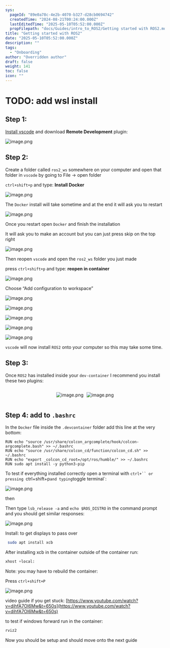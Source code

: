 ```yaml
---
sys:
  pageId: "89e0a78c-4e2b-4070-b327-d28cb0694742"
  createdTime: "2024-08-21T00:24:00.000Z"
  lastEditedTime: "2025-05-10T05:52:00.000Z"
  propFilepath: "docs/Guides/intro_to_ROS2/Getting started with ROS2.md"
title: "Getting started with ROS2"
date: "2025-05-10T05:52:00.000Z"
description: ""
tags:
  - "Onboarding"
author: "Overridden author"
draft: false
weight: 141
toc: false
icon: ""
---
```


# TODO: add wsl install

## Step 1:

[Install vscode](https://code.visualstudio.com/download) and download **Remote Development** plugin:

![image.png](https://prod-files-secure.s3.us-west-2.amazonaws.com/d518164a-d88e-44d1-a4ee-3adb3bd8bce0/efb52993-1881-4a40-b95e-6f020334f022/image.png?X-Amz-Algorithm=AWS4-HMAC-SHA256&X-Amz-Content-Sha256=UNSIGNED-PAYLOAD&X-Amz-Credential=ASIAZI2LB466TWZ463VO%2F20250719%2Fus-west-2%2Fs3%2Faws4_request&X-Amz-Date=20250719T170824Z&X-Amz-Expires=3600&X-Amz-Security-Token=IQoJb3JpZ2luX2VjEI7%2F%2F%2F%2F%2F%2F%2F%2F%2F%2FwEaCXVzLXdlc3QtMiJGMEQCIFeCN3IRZ9sh2l%2FcyW%2BhdrQ1KqRe1WoUJfTAbRvoxSJLAiBnc46IJ2CLE2O1%2Fbhi%2BrDJbXCcioFw%2BColw%2FruPSuuyCqIBAim%2F%2F%2F%2F%2F%2F%2F%2F%2F%2F8BEAAaDDYzNzQyMzE4MzgwNSIMWhAWs970LDQxYPc1KtwDl8P64%2F9wvsZV2z1If3woLfsTe4hYoxY%2FwHbfAUUtIGZcg5eQ3oloWLGxmIEnnjP3r2G%2BfKvZs97zjS4%2B%2FBZwk3ULLXeW90YwaQHLPaBjc47p5MakJgz9w3og%2Fmo02cAFTY3tnmbNQ60tTGktl%2BHoNMqNpsyPUE95ns2lydr3HQrdBZovGK8OO0CnqlYo56yVMvAHcOTCkD9VunNBk4Vw193DQxLmPA0pndJfegROGmb2PINK507rIKgzj5au7zlTcSiHOumMmhRnbws4J9ju0K6q6OzAaxpOhlKpbMvuzLjfo%2FCVmqYJeKTJMAs%2FrEx9hLLLItwkVuTC3MBsbjFMoWOYynPJExtLtMBSADdb1rRsNkGn1EgFYZqs6gaHeLUKbks8y9RSekPnLV2DfB6XKkrq%2BiUz8EjTa3ZrPyyrKFXF1zREH0lLdWT5jqsv4nXIGzKUqti3GolzA9by1PlLXgpd%2F31UoAS%2FdSCQWp7B%2FQx8cVlrgcotKG0OXchP3ShmDhkMX62Yyu8fGXCZPD2KxeoRg%2F%2F1%2BKyESm6qXTYRlRhaniq007ozoSXE62uqO0gbhmHZc5lU8vb9PpsOUCJf7qzZxjyEsRJyOouOxCF0YTj0i9GxH%2FVFEoaeuiow97fuwwY6pgEk1tqlLYb8RZ6sFCiwWwsStODDfWWb854ttifOWv%2FyJNkpTGpbgK%2Bo5DAh9jqWdsSYWuSJ4Et%2F%2BsZ5%2BX7o7s9LdiK121Sbt0G2Apvr85OB7qAu%2Fk0P%2Bg8bI0cYGRoMUjOIxFcaCX7gWcKyOBy%2B1j9UrF1sQOBN3w%2F%2BYixThknDpEaMV3SdW7HS2K907NqOW1%2F5gCmoi5U4YhIfi3mJ29TnnSc5mJ9c&X-Amz-Signature=cd621ec547078c9a8f5d0c77fc834a20e0826fdf16c5a2d07291ac701829a97f&X-Amz-SignedHeaders=host&x-amz-checksum-mode=ENABLED&x-id=GetObject)

## Step 2:

Create a folder called `ros2_ws` somewhere on your computer and open that folder in `vscode` by going to File → open folder 

`ctrl+shift+p` and type: **Install Docker**

![image.png](https://prod-files-secure.s3.us-west-2.amazonaws.com/d518164a-d88e-44d1-a4ee-3adb3bd8bce0/2269dc0e-1cd5-47ff-bceb-c04ad9b2eab0/image.png?X-Amz-Algorithm=AWS4-HMAC-SHA256&X-Amz-Content-Sha256=UNSIGNED-PAYLOAD&X-Amz-Credential=ASIAZI2LB466TWZ463VO%2F20250719%2Fus-west-2%2Fs3%2Faws4_request&X-Amz-Date=20250719T170824Z&X-Amz-Expires=3600&X-Amz-Security-Token=IQoJb3JpZ2luX2VjEI7%2F%2F%2F%2F%2F%2F%2F%2F%2F%2FwEaCXVzLXdlc3QtMiJGMEQCIFeCN3IRZ9sh2l%2FcyW%2BhdrQ1KqRe1WoUJfTAbRvoxSJLAiBnc46IJ2CLE2O1%2Fbhi%2BrDJbXCcioFw%2BColw%2FruPSuuyCqIBAim%2F%2F%2F%2F%2F%2F%2F%2F%2F%2F8BEAAaDDYzNzQyMzE4MzgwNSIMWhAWs970LDQxYPc1KtwDl8P64%2F9wvsZV2z1If3woLfsTe4hYoxY%2FwHbfAUUtIGZcg5eQ3oloWLGxmIEnnjP3r2G%2BfKvZs97zjS4%2B%2FBZwk3ULLXeW90YwaQHLPaBjc47p5MakJgz9w3og%2Fmo02cAFTY3tnmbNQ60tTGktl%2BHoNMqNpsyPUE95ns2lydr3HQrdBZovGK8OO0CnqlYo56yVMvAHcOTCkD9VunNBk4Vw193DQxLmPA0pndJfegROGmb2PINK507rIKgzj5au7zlTcSiHOumMmhRnbws4J9ju0K6q6OzAaxpOhlKpbMvuzLjfo%2FCVmqYJeKTJMAs%2FrEx9hLLLItwkVuTC3MBsbjFMoWOYynPJExtLtMBSADdb1rRsNkGn1EgFYZqs6gaHeLUKbks8y9RSekPnLV2DfB6XKkrq%2BiUz8EjTa3ZrPyyrKFXF1zREH0lLdWT5jqsv4nXIGzKUqti3GolzA9by1PlLXgpd%2F31UoAS%2FdSCQWp7B%2FQx8cVlrgcotKG0OXchP3ShmDhkMX62Yyu8fGXCZPD2KxeoRg%2F%2F1%2BKyESm6qXTYRlRhaniq007ozoSXE62uqO0gbhmHZc5lU8vb9PpsOUCJf7qzZxjyEsRJyOouOxCF0YTj0i9GxH%2FVFEoaeuiow97fuwwY6pgEk1tqlLYb8RZ6sFCiwWwsStODDfWWb854ttifOWv%2FyJNkpTGpbgK%2Bo5DAh9jqWdsSYWuSJ4Et%2F%2BsZ5%2BX7o7s9LdiK121Sbt0G2Apvr85OB7qAu%2Fk0P%2Bg8bI0cYGRoMUjOIxFcaCX7gWcKyOBy%2B1j9UrF1sQOBN3w%2F%2BYixThknDpEaMV3SdW7HS2K907NqOW1%2F5gCmoi5U4YhIfi3mJ29TnnSc5mJ9c&X-Amz-Signature=d6b963d9c6a866a20340b67485fed6d2fb1f98ee1a981d278ca220aa29bf29e4&X-Amz-SignedHeaders=host&x-amz-checksum-mode=ENABLED&x-id=GetObject)

The `Docker` install will take sometime and at the end it will ask you to restart

![image.png](https://prod-files-secure.s3.us-west-2.amazonaws.com/d518164a-d88e-44d1-a4ee-3adb3bd8bce0/ed233f78-be33-4b1f-b89c-9c346c0e961e/image.png?X-Amz-Algorithm=AWS4-HMAC-SHA256&X-Amz-Content-Sha256=UNSIGNED-PAYLOAD&X-Amz-Credential=ASIAZI2LB466TWZ463VO%2F20250719%2Fus-west-2%2Fs3%2Faws4_request&X-Amz-Date=20250719T170824Z&X-Amz-Expires=3600&X-Amz-Security-Token=IQoJb3JpZ2luX2VjEI7%2F%2F%2F%2F%2F%2F%2F%2F%2F%2FwEaCXVzLXdlc3QtMiJGMEQCIFeCN3IRZ9sh2l%2FcyW%2BhdrQ1KqRe1WoUJfTAbRvoxSJLAiBnc46IJ2CLE2O1%2Fbhi%2BrDJbXCcioFw%2BColw%2FruPSuuyCqIBAim%2F%2F%2F%2F%2F%2F%2F%2F%2F%2F8BEAAaDDYzNzQyMzE4MzgwNSIMWhAWs970LDQxYPc1KtwDl8P64%2F9wvsZV2z1If3woLfsTe4hYoxY%2FwHbfAUUtIGZcg5eQ3oloWLGxmIEnnjP3r2G%2BfKvZs97zjS4%2B%2FBZwk3ULLXeW90YwaQHLPaBjc47p5MakJgz9w3og%2Fmo02cAFTY3tnmbNQ60tTGktl%2BHoNMqNpsyPUE95ns2lydr3HQrdBZovGK8OO0CnqlYo56yVMvAHcOTCkD9VunNBk4Vw193DQxLmPA0pndJfegROGmb2PINK507rIKgzj5au7zlTcSiHOumMmhRnbws4J9ju0K6q6OzAaxpOhlKpbMvuzLjfo%2FCVmqYJeKTJMAs%2FrEx9hLLLItwkVuTC3MBsbjFMoWOYynPJExtLtMBSADdb1rRsNkGn1EgFYZqs6gaHeLUKbks8y9RSekPnLV2DfB6XKkrq%2BiUz8EjTa3ZrPyyrKFXF1zREH0lLdWT5jqsv4nXIGzKUqti3GolzA9by1PlLXgpd%2F31UoAS%2FdSCQWp7B%2FQx8cVlrgcotKG0OXchP3ShmDhkMX62Yyu8fGXCZPD2KxeoRg%2F%2F1%2BKyESm6qXTYRlRhaniq007ozoSXE62uqO0gbhmHZc5lU8vb9PpsOUCJf7qzZxjyEsRJyOouOxCF0YTj0i9GxH%2FVFEoaeuiow97fuwwY6pgEk1tqlLYb8RZ6sFCiwWwsStODDfWWb854ttifOWv%2FyJNkpTGpbgK%2Bo5DAh9jqWdsSYWuSJ4Et%2F%2BsZ5%2BX7o7s9LdiK121Sbt0G2Apvr85OB7qAu%2Fk0P%2Bg8bI0cYGRoMUjOIxFcaCX7gWcKyOBy%2B1j9UrF1sQOBN3w%2F%2BYixThknDpEaMV3SdW7HS2K907NqOW1%2F5gCmoi5U4YhIfi3mJ29TnnSc5mJ9c&X-Amz-Signature=a2a87769f77ab48fd81554d4e98977a7fb9d5c5406d7ba7f14e994148c805498&X-Amz-SignedHeaders=host&x-amz-checksum-mode=ENABLED&x-id=GetObject)

Once you restart open `Docker` and finish the installation

It will ask you to make an account but you can just press skip on the top right

![image.png](https://prod-files-secure.s3.us-west-2.amazonaws.com/d518164a-d88e-44d1-a4ee-3adb3bd8bce0/21010ad9-1659-4fd9-9f59-9932a09b2a3d/image.png?X-Amz-Algorithm=AWS4-HMAC-SHA256&X-Amz-Content-Sha256=UNSIGNED-PAYLOAD&X-Amz-Credential=ASIAZI2LB466TWZ463VO%2F20250719%2Fus-west-2%2Fs3%2Faws4_request&X-Amz-Date=20250719T170824Z&X-Amz-Expires=3600&X-Amz-Security-Token=IQoJb3JpZ2luX2VjEI7%2F%2F%2F%2F%2F%2F%2F%2F%2F%2FwEaCXVzLXdlc3QtMiJGMEQCIFeCN3IRZ9sh2l%2FcyW%2BhdrQ1KqRe1WoUJfTAbRvoxSJLAiBnc46IJ2CLE2O1%2Fbhi%2BrDJbXCcioFw%2BColw%2FruPSuuyCqIBAim%2F%2F%2F%2F%2F%2F%2F%2F%2F%2F8BEAAaDDYzNzQyMzE4MzgwNSIMWhAWs970LDQxYPc1KtwDl8P64%2F9wvsZV2z1If3woLfsTe4hYoxY%2FwHbfAUUtIGZcg5eQ3oloWLGxmIEnnjP3r2G%2BfKvZs97zjS4%2B%2FBZwk3ULLXeW90YwaQHLPaBjc47p5MakJgz9w3og%2Fmo02cAFTY3tnmbNQ60tTGktl%2BHoNMqNpsyPUE95ns2lydr3HQrdBZovGK8OO0CnqlYo56yVMvAHcOTCkD9VunNBk4Vw193DQxLmPA0pndJfegROGmb2PINK507rIKgzj5au7zlTcSiHOumMmhRnbws4J9ju0K6q6OzAaxpOhlKpbMvuzLjfo%2FCVmqYJeKTJMAs%2FrEx9hLLLItwkVuTC3MBsbjFMoWOYynPJExtLtMBSADdb1rRsNkGn1EgFYZqs6gaHeLUKbks8y9RSekPnLV2DfB6XKkrq%2BiUz8EjTa3ZrPyyrKFXF1zREH0lLdWT5jqsv4nXIGzKUqti3GolzA9by1PlLXgpd%2F31UoAS%2FdSCQWp7B%2FQx8cVlrgcotKG0OXchP3ShmDhkMX62Yyu8fGXCZPD2KxeoRg%2F%2F1%2BKyESm6qXTYRlRhaniq007ozoSXE62uqO0gbhmHZc5lU8vb9PpsOUCJf7qzZxjyEsRJyOouOxCF0YTj0i9GxH%2FVFEoaeuiow97fuwwY6pgEk1tqlLYb8RZ6sFCiwWwsStODDfWWb854ttifOWv%2FyJNkpTGpbgK%2Bo5DAh9jqWdsSYWuSJ4Et%2F%2BsZ5%2BX7o7s9LdiK121Sbt0G2Apvr85OB7qAu%2Fk0P%2Bg8bI0cYGRoMUjOIxFcaCX7gWcKyOBy%2B1j9UrF1sQOBN3w%2F%2BYixThknDpEaMV3SdW7HS2K907NqOW1%2F5gCmoi5U4YhIfi3mJ29TnnSc5mJ9c&X-Amz-Signature=e7296f997dc360c3e21e1bf0723091cef94c5f1851c0a6d274784788f71932e2&X-Amz-SignedHeaders=host&x-amz-checksum-mode=ENABLED&x-id=GetObject)

Then reopen `vscode` and open the `ros2_ws` folder you just made

press `ctrl+shift+p` and type: **reopen in container**

![image.png](https://prod-files-secure.s3.us-west-2.amazonaws.com/d518164a-d88e-44d1-a4ee-3adb3bd8bce0/4e93b8c2-41ad-488c-8095-c74205196118/image.png?X-Amz-Algorithm=AWS4-HMAC-SHA256&X-Amz-Content-Sha256=UNSIGNED-PAYLOAD&X-Amz-Credential=ASIAZI2LB466TWZ463VO%2F20250719%2Fus-west-2%2Fs3%2Faws4_request&X-Amz-Date=20250719T170824Z&X-Amz-Expires=3600&X-Amz-Security-Token=IQoJb3JpZ2luX2VjEI7%2F%2F%2F%2F%2F%2F%2F%2F%2F%2FwEaCXVzLXdlc3QtMiJGMEQCIFeCN3IRZ9sh2l%2FcyW%2BhdrQ1KqRe1WoUJfTAbRvoxSJLAiBnc46IJ2CLE2O1%2Fbhi%2BrDJbXCcioFw%2BColw%2FruPSuuyCqIBAim%2F%2F%2F%2F%2F%2F%2F%2F%2F%2F8BEAAaDDYzNzQyMzE4MzgwNSIMWhAWs970LDQxYPc1KtwDl8P64%2F9wvsZV2z1If3woLfsTe4hYoxY%2FwHbfAUUtIGZcg5eQ3oloWLGxmIEnnjP3r2G%2BfKvZs97zjS4%2B%2FBZwk3ULLXeW90YwaQHLPaBjc47p5MakJgz9w3og%2Fmo02cAFTY3tnmbNQ60tTGktl%2BHoNMqNpsyPUE95ns2lydr3HQrdBZovGK8OO0CnqlYo56yVMvAHcOTCkD9VunNBk4Vw193DQxLmPA0pndJfegROGmb2PINK507rIKgzj5au7zlTcSiHOumMmhRnbws4J9ju0K6q6OzAaxpOhlKpbMvuzLjfo%2FCVmqYJeKTJMAs%2FrEx9hLLLItwkVuTC3MBsbjFMoWOYynPJExtLtMBSADdb1rRsNkGn1EgFYZqs6gaHeLUKbks8y9RSekPnLV2DfB6XKkrq%2BiUz8EjTa3ZrPyyrKFXF1zREH0lLdWT5jqsv4nXIGzKUqti3GolzA9by1PlLXgpd%2F31UoAS%2FdSCQWp7B%2FQx8cVlrgcotKG0OXchP3ShmDhkMX62Yyu8fGXCZPD2KxeoRg%2F%2F1%2BKyESm6qXTYRlRhaniq007ozoSXE62uqO0gbhmHZc5lU8vb9PpsOUCJf7qzZxjyEsRJyOouOxCF0YTj0i9GxH%2FVFEoaeuiow97fuwwY6pgEk1tqlLYb8RZ6sFCiwWwsStODDfWWb854ttifOWv%2FyJNkpTGpbgK%2Bo5DAh9jqWdsSYWuSJ4Et%2F%2BsZ5%2BX7o7s9LdiK121Sbt0G2Apvr85OB7qAu%2Fk0P%2Bg8bI0cYGRoMUjOIxFcaCX7gWcKyOBy%2B1j9UrF1sQOBN3w%2F%2BYixThknDpEaMV3SdW7HS2K907NqOW1%2F5gCmoi5U4YhIfi3mJ29TnnSc5mJ9c&X-Amz-Signature=2b62c71f3c76a517b8191f4b3a02af73003c93adf98c2ac0a70c813f815fbe54&X-Amz-SignedHeaders=host&x-amz-checksum-mode=ENABLED&x-id=GetObject)

Choose “Add configuration to workspace”

![image.png](https://prod-files-secure.s3.us-west-2.amazonaws.com/d518164a-d88e-44d1-a4ee-3adb3bd8bce0/9560b282-5060-4989-ba37-97e7b2c22476/image.png?X-Amz-Algorithm=AWS4-HMAC-SHA256&X-Amz-Content-Sha256=UNSIGNED-PAYLOAD&X-Amz-Credential=ASIAZI2LB466TWZ463VO%2F20250719%2Fus-west-2%2Fs3%2Faws4_request&X-Amz-Date=20250719T170824Z&X-Amz-Expires=3600&X-Amz-Security-Token=IQoJb3JpZ2luX2VjEI7%2F%2F%2F%2F%2F%2F%2F%2F%2F%2FwEaCXVzLXdlc3QtMiJGMEQCIFeCN3IRZ9sh2l%2FcyW%2BhdrQ1KqRe1WoUJfTAbRvoxSJLAiBnc46IJ2CLE2O1%2Fbhi%2BrDJbXCcioFw%2BColw%2FruPSuuyCqIBAim%2F%2F%2F%2F%2F%2F%2F%2F%2F%2F8BEAAaDDYzNzQyMzE4MzgwNSIMWhAWs970LDQxYPc1KtwDl8P64%2F9wvsZV2z1If3woLfsTe4hYoxY%2FwHbfAUUtIGZcg5eQ3oloWLGxmIEnnjP3r2G%2BfKvZs97zjS4%2B%2FBZwk3ULLXeW90YwaQHLPaBjc47p5MakJgz9w3og%2Fmo02cAFTY3tnmbNQ60tTGktl%2BHoNMqNpsyPUE95ns2lydr3HQrdBZovGK8OO0CnqlYo56yVMvAHcOTCkD9VunNBk4Vw193DQxLmPA0pndJfegROGmb2PINK507rIKgzj5au7zlTcSiHOumMmhRnbws4J9ju0K6q6OzAaxpOhlKpbMvuzLjfo%2FCVmqYJeKTJMAs%2FrEx9hLLLItwkVuTC3MBsbjFMoWOYynPJExtLtMBSADdb1rRsNkGn1EgFYZqs6gaHeLUKbks8y9RSekPnLV2DfB6XKkrq%2BiUz8EjTa3ZrPyyrKFXF1zREH0lLdWT5jqsv4nXIGzKUqti3GolzA9by1PlLXgpd%2F31UoAS%2FdSCQWp7B%2FQx8cVlrgcotKG0OXchP3ShmDhkMX62Yyu8fGXCZPD2KxeoRg%2F%2F1%2BKyESm6qXTYRlRhaniq007ozoSXE62uqO0gbhmHZc5lU8vb9PpsOUCJf7qzZxjyEsRJyOouOxCF0YTj0i9GxH%2FVFEoaeuiow97fuwwY6pgEk1tqlLYb8RZ6sFCiwWwsStODDfWWb854ttifOWv%2FyJNkpTGpbgK%2Bo5DAh9jqWdsSYWuSJ4Et%2F%2BsZ5%2BX7o7s9LdiK121Sbt0G2Apvr85OB7qAu%2Fk0P%2Bg8bI0cYGRoMUjOIxFcaCX7gWcKyOBy%2B1j9UrF1sQOBN3w%2F%2BYixThknDpEaMV3SdW7HS2K907NqOW1%2F5gCmoi5U4YhIfi3mJ29TnnSc5mJ9c&X-Amz-Signature=6aa674e94d2dd39c51ee759ae48dfe27a69a48433448c5aa8dffd0cd18134a04&X-Amz-SignedHeaders=host&x-amz-checksum-mode=ENABLED&x-id=GetObject)

![image.png](https://prod-files-secure.s3.us-west-2.amazonaws.com/d518164a-d88e-44d1-a4ee-3adb3bd8bce0/2ee63f81-886b-48e8-a553-dc6e5eac99e4/image.png?X-Amz-Algorithm=AWS4-HMAC-SHA256&X-Amz-Content-Sha256=UNSIGNED-PAYLOAD&X-Amz-Credential=ASIAZI2LB466TWZ463VO%2F20250719%2Fus-west-2%2Fs3%2Faws4_request&X-Amz-Date=20250719T170824Z&X-Amz-Expires=3600&X-Amz-Security-Token=IQoJb3JpZ2luX2VjEI7%2F%2F%2F%2F%2F%2F%2F%2F%2F%2FwEaCXVzLXdlc3QtMiJGMEQCIFeCN3IRZ9sh2l%2FcyW%2BhdrQ1KqRe1WoUJfTAbRvoxSJLAiBnc46IJ2CLE2O1%2Fbhi%2BrDJbXCcioFw%2BColw%2FruPSuuyCqIBAim%2F%2F%2F%2F%2F%2F%2F%2F%2F%2F8BEAAaDDYzNzQyMzE4MzgwNSIMWhAWs970LDQxYPc1KtwDl8P64%2F9wvsZV2z1If3woLfsTe4hYoxY%2FwHbfAUUtIGZcg5eQ3oloWLGxmIEnnjP3r2G%2BfKvZs97zjS4%2B%2FBZwk3ULLXeW90YwaQHLPaBjc47p5MakJgz9w3og%2Fmo02cAFTY3tnmbNQ60tTGktl%2BHoNMqNpsyPUE95ns2lydr3HQrdBZovGK8OO0CnqlYo56yVMvAHcOTCkD9VunNBk4Vw193DQxLmPA0pndJfegROGmb2PINK507rIKgzj5au7zlTcSiHOumMmhRnbws4J9ju0K6q6OzAaxpOhlKpbMvuzLjfo%2FCVmqYJeKTJMAs%2FrEx9hLLLItwkVuTC3MBsbjFMoWOYynPJExtLtMBSADdb1rRsNkGn1EgFYZqs6gaHeLUKbks8y9RSekPnLV2DfB6XKkrq%2BiUz8EjTa3ZrPyyrKFXF1zREH0lLdWT5jqsv4nXIGzKUqti3GolzA9by1PlLXgpd%2F31UoAS%2FdSCQWp7B%2FQx8cVlrgcotKG0OXchP3ShmDhkMX62Yyu8fGXCZPD2KxeoRg%2F%2F1%2BKyESm6qXTYRlRhaniq007ozoSXE62uqO0gbhmHZc5lU8vb9PpsOUCJf7qzZxjyEsRJyOouOxCF0YTj0i9GxH%2FVFEoaeuiow97fuwwY6pgEk1tqlLYb8RZ6sFCiwWwsStODDfWWb854ttifOWv%2FyJNkpTGpbgK%2Bo5DAh9jqWdsSYWuSJ4Et%2F%2BsZ5%2BX7o7s9LdiK121Sbt0G2Apvr85OB7qAu%2Fk0P%2Bg8bI0cYGRoMUjOIxFcaCX7gWcKyOBy%2B1j9UrF1sQOBN3w%2F%2BYixThknDpEaMV3SdW7HS2K907NqOW1%2F5gCmoi5U4YhIfi3mJ29TnnSc5mJ9c&X-Amz-Signature=f72715adffb6dbfc09d8d5ce5cc33959ed4d7e2f9e56253811615b52efa8bbe2&X-Amz-SignedHeaders=host&x-amz-checksum-mode=ENABLED&x-id=GetObject)

![image.png](https://prod-files-secure.s3.us-west-2.amazonaws.com/d518164a-d88e-44d1-a4ee-3adb3bd8bce0/ae1580b2-b048-407e-aed9-b584224a7a04/image.png?X-Amz-Algorithm=AWS4-HMAC-SHA256&X-Amz-Content-Sha256=UNSIGNED-PAYLOAD&X-Amz-Credential=ASIAZI2LB466TWZ463VO%2F20250719%2Fus-west-2%2Fs3%2Faws4_request&X-Amz-Date=20250719T170824Z&X-Amz-Expires=3600&X-Amz-Security-Token=IQoJb3JpZ2luX2VjEI7%2F%2F%2F%2F%2F%2F%2F%2F%2F%2FwEaCXVzLXdlc3QtMiJGMEQCIFeCN3IRZ9sh2l%2FcyW%2BhdrQ1KqRe1WoUJfTAbRvoxSJLAiBnc46IJ2CLE2O1%2Fbhi%2BrDJbXCcioFw%2BColw%2FruPSuuyCqIBAim%2F%2F%2F%2F%2F%2F%2F%2F%2F%2F8BEAAaDDYzNzQyMzE4MzgwNSIMWhAWs970LDQxYPc1KtwDl8P64%2F9wvsZV2z1If3woLfsTe4hYoxY%2FwHbfAUUtIGZcg5eQ3oloWLGxmIEnnjP3r2G%2BfKvZs97zjS4%2B%2FBZwk3ULLXeW90YwaQHLPaBjc47p5MakJgz9w3og%2Fmo02cAFTY3tnmbNQ60tTGktl%2BHoNMqNpsyPUE95ns2lydr3HQrdBZovGK8OO0CnqlYo56yVMvAHcOTCkD9VunNBk4Vw193DQxLmPA0pndJfegROGmb2PINK507rIKgzj5au7zlTcSiHOumMmhRnbws4J9ju0K6q6OzAaxpOhlKpbMvuzLjfo%2FCVmqYJeKTJMAs%2FrEx9hLLLItwkVuTC3MBsbjFMoWOYynPJExtLtMBSADdb1rRsNkGn1EgFYZqs6gaHeLUKbks8y9RSekPnLV2DfB6XKkrq%2BiUz8EjTa3ZrPyyrKFXF1zREH0lLdWT5jqsv4nXIGzKUqti3GolzA9by1PlLXgpd%2F31UoAS%2FdSCQWp7B%2FQx8cVlrgcotKG0OXchP3ShmDhkMX62Yyu8fGXCZPD2KxeoRg%2F%2F1%2BKyESm6qXTYRlRhaniq007ozoSXE62uqO0gbhmHZc5lU8vb9PpsOUCJf7qzZxjyEsRJyOouOxCF0YTj0i9GxH%2FVFEoaeuiow97fuwwY6pgEk1tqlLYb8RZ6sFCiwWwsStODDfWWb854ttifOWv%2FyJNkpTGpbgK%2Bo5DAh9jqWdsSYWuSJ4Et%2F%2BsZ5%2BX7o7s9LdiK121Sbt0G2Apvr85OB7qAu%2Fk0P%2Bg8bI0cYGRoMUjOIxFcaCX7gWcKyOBy%2B1j9UrF1sQOBN3w%2F%2BYixThknDpEaMV3SdW7HS2K907NqOW1%2F5gCmoi5U4YhIfi3mJ29TnnSc5mJ9c&X-Amz-Signature=9a9567ba8da93cc9e8261dba356f3a90c4f94c752b049faa4eab867234d39da5&X-Amz-SignedHeaders=host&x-amz-checksum-mode=ENABLED&x-id=GetObject)

![image.png](https://prod-files-secure.s3.us-west-2.amazonaws.com/d518164a-d88e-44d1-a4ee-3adb3bd8bce0/53255b28-f75e-430f-b9e3-c0ac8577e42b/image.png?X-Amz-Algorithm=AWS4-HMAC-SHA256&X-Amz-Content-Sha256=UNSIGNED-PAYLOAD&X-Amz-Credential=ASIAZI2LB466TWZ463VO%2F20250719%2Fus-west-2%2Fs3%2Faws4_request&X-Amz-Date=20250719T170823Z&X-Amz-Expires=3600&X-Amz-Security-Token=IQoJb3JpZ2luX2VjEI7%2F%2F%2F%2F%2F%2F%2F%2F%2F%2FwEaCXVzLXdlc3QtMiJGMEQCIFeCN3IRZ9sh2l%2FcyW%2BhdrQ1KqRe1WoUJfTAbRvoxSJLAiBnc46IJ2CLE2O1%2Fbhi%2BrDJbXCcioFw%2BColw%2FruPSuuyCqIBAim%2F%2F%2F%2F%2F%2F%2F%2F%2F%2F8BEAAaDDYzNzQyMzE4MzgwNSIMWhAWs970LDQxYPc1KtwDl8P64%2F9wvsZV2z1If3woLfsTe4hYoxY%2FwHbfAUUtIGZcg5eQ3oloWLGxmIEnnjP3r2G%2BfKvZs97zjS4%2B%2FBZwk3ULLXeW90YwaQHLPaBjc47p5MakJgz9w3og%2Fmo02cAFTY3tnmbNQ60tTGktl%2BHoNMqNpsyPUE95ns2lydr3HQrdBZovGK8OO0CnqlYo56yVMvAHcOTCkD9VunNBk4Vw193DQxLmPA0pndJfegROGmb2PINK507rIKgzj5au7zlTcSiHOumMmhRnbws4J9ju0K6q6OzAaxpOhlKpbMvuzLjfo%2FCVmqYJeKTJMAs%2FrEx9hLLLItwkVuTC3MBsbjFMoWOYynPJExtLtMBSADdb1rRsNkGn1EgFYZqs6gaHeLUKbks8y9RSekPnLV2DfB6XKkrq%2BiUz8EjTa3ZrPyyrKFXF1zREH0lLdWT5jqsv4nXIGzKUqti3GolzA9by1PlLXgpd%2F31UoAS%2FdSCQWp7B%2FQx8cVlrgcotKG0OXchP3ShmDhkMX62Yyu8fGXCZPD2KxeoRg%2F%2F1%2BKyESm6qXTYRlRhaniq007ozoSXE62uqO0gbhmHZc5lU8vb9PpsOUCJf7qzZxjyEsRJyOouOxCF0YTj0i9GxH%2FVFEoaeuiow97fuwwY6pgEk1tqlLYb8RZ6sFCiwWwsStODDfWWb854ttifOWv%2FyJNkpTGpbgK%2Bo5DAh9jqWdsSYWuSJ4Et%2F%2BsZ5%2BX7o7s9LdiK121Sbt0G2Apvr85OB7qAu%2Fk0P%2Bg8bI0cYGRoMUjOIxFcaCX7gWcKyOBy%2B1j9UrF1sQOBN3w%2F%2BYixThknDpEaMV3SdW7HS2K907NqOW1%2F5gCmoi5U4YhIfi3mJ29TnnSc5mJ9c&X-Amz-Signature=06d8924d7d334599305db66dfd2bed5eb1be1cb7db9cde7ed6657bf594bff9ba&X-Amz-SignedHeaders=host&x-amz-checksum-mode=ENABLED&x-id=GetObject)

![image.png](https://prod-files-secure.s3.us-west-2.amazonaws.com/d518164a-d88e-44d1-a4ee-3adb3bd8bce0/7c562767-5af9-4ffb-97d1-327bcdf4ee00/image.png?X-Amz-Algorithm=AWS4-HMAC-SHA256&X-Amz-Content-Sha256=UNSIGNED-PAYLOAD&X-Amz-Credential=ASIAZI2LB466TWZ463VO%2F20250719%2Fus-west-2%2Fs3%2Faws4_request&X-Amz-Date=20250719T170824Z&X-Amz-Expires=3600&X-Amz-Security-Token=IQoJb3JpZ2luX2VjEI7%2F%2F%2F%2F%2F%2F%2F%2F%2F%2FwEaCXVzLXdlc3QtMiJGMEQCIFeCN3IRZ9sh2l%2FcyW%2BhdrQ1KqRe1WoUJfTAbRvoxSJLAiBnc46IJ2CLE2O1%2Fbhi%2BrDJbXCcioFw%2BColw%2FruPSuuyCqIBAim%2F%2F%2F%2F%2F%2F%2F%2F%2F%2F8BEAAaDDYzNzQyMzE4MzgwNSIMWhAWs970LDQxYPc1KtwDl8P64%2F9wvsZV2z1If3woLfsTe4hYoxY%2FwHbfAUUtIGZcg5eQ3oloWLGxmIEnnjP3r2G%2BfKvZs97zjS4%2B%2FBZwk3ULLXeW90YwaQHLPaBjc47p5MakJgz9w3og%2Fmo02cAFTY3tnmbNQ60tTGktl%2BHoNMqNpsyPUE95ns2lydr3HQrdBZovGK8OO0CnqlYo56yVMvAHcOTCkD9VunNBk4Vw193DQxLmPA0pndJfegROGmb2PINK507rIKgzj5au7zlTcSiHOumMmhRnbws4J9ju0K6q6OzAaxpOhlKpbMvuzLjfo%2FCVmqYJeKTJMAs%2FrEx9hLLLItwkVuTC3MBsbjFMoWOYynPJExtLtMBSADdb1rRsNkGn1EgFYZqs6gaHeLUKbks8y9RSekPnLV2DfB6XKkrq%2BiUz8EjTa3ZrPyyrKFXF1zREH0lLdWT5jqsv4nXIGzKUqti3GolzA9by1PlLXgpd%2F31UoAS%2FdSCQWp7B%2FQx8cVlrgcotKG0OXchP3ShmDhkMX62Yyu8fGXCZPD2KxeoRg%2F%2F1%2BKyESm6qXTYRlRhaniq007ozoSXE62uqO0gbhmHZc5lU8vb9PpsOUCJf7qzZxjyEsRJyOouOxCF0YTj0i9GxH%2FVFEoaeuiow97fuwwY6pgEk1tqlLYb8RZ6sFCiwWwsStODDfWWb854ttifOWv%2FyJNkpTGpbgK%2Bo5DAh9jqWdsSYWuSJ4Et%2F%2BsZ5%2BX7o7s9LdiK121Sbt0G2Apvr85OB7qAu%2Fk0P%2Bg8bI0cYGRoMUjOIxFcaCX7gWcKyOBy%2B1j9UrF1sQOBN3w%2F%2BYixThknDpEaMV3SdW7HS2K907NqOW1%2F5gCmoi5U4YhIfi3mJ29TnnSc5mJ9c&X-Amz-Signature=4b54b4f7a1aa7ba4e739e85d3b4b0751c2e15800ad4424cc66720f2d1f2caf35&X-Amz-SignedHeaders=host&x-amz-checksum-mode=ENABLED&x-id=GetObject)

`vscode` will now install `ROS2` onto your computer so this may take some time.

## Step 3:

Once `ROS2` has installed inside your `dev-container` I recommend you install these two plugins:

<div style="display: flex;flex-direction: row; column-gap:10px; max-width: 630px;justify-content: center;">
<div>

![image.png](https://prod-files-secure.s3.us-west-2.amazonaws.com/d518164a-d88e-44d1-a4ee-3adb3bd8bce0/3fc3d550-5a54-4ba1-ba6b-faa01cdb7369/image.png?X-Amz-Algorithm=AWS4-HMAC-SHA256&X-Amz-Content-Sha256=UNSIGNED-PAYLOAD&X-Amz-Credential=ASIAZI2LB4662XTUDHBO%2F20250719%2Fus-west-2%2Fs3%2Faws4_request&X-Amz-Date=20250719T170826Z&X-Amz-Expires=3600&X-Amz-Security-Token=IQoJb3JpZ2luX2VjEI7%2F%2F%2F%2F%2F%2F%2F%2F%2F%2FwEaCXVzLXdlc3QtMiJGMEQCIEgrwff6P42x9OUVyoIpfFNL%2B1Fcrud7O4kV0wJVuldIAiAoyaMdQf5j4Gg9lVPRtK9AzIp%2F27FpA330OqGlMxBDtyqIBAim%2F%2F%2F%2F%2F%2F%2F%2F%2F%2F8BEAAaDDYzNzQyMzE4MzgwNSIMsdhhhPho4QJMqiTaKtwDDhmAbOJVeCevZ%2FaEBfQba87YGwgj484f2k4eMe%2BpchAafaV2MDvzJU74GuQ3W%2Fv1Pa3EDMpvaEHy8swbbqyvi%2BVZRdoq6p8h%2B0n%2BjHDEegsJImcGljJyWZD0T%2F3aaL8pUp9cvEZCS2LD18c9UBryunwwBzzflYP%2B1t1ByztApFEpBP3cMlW4PkqnkJ0MTTGQwWV6T%2BJZ4mtoWiCoL7QHkgTCRgbOvSmSajebRuL4%2FDLqju7KAvkksAsTKmUsgywHMhBDM0Yh3hMAeRdxLkjtWn%2FptygcoROyw0SCj9K6fRNVkLiJWV%2BHeMou6U4RuF3z7Lmshh5yvYRy6%2FAc%2F%2F7e4LopJQatC%2BkhAUPvVAF0JhSO1vGEBfGzha1kB6Zw2eFPI9HtUL6beIc5UGoAUFGcteZYOm3WbeSJLlhu8YnIVbj3eoiLIJRLpkSdWnY5s5pAOOi2UeH%2Fn56P6EhpBraqkHDRgmeNkrP8a%2FE35dGldX2NOCfEp1tgz%2F8%2BwSa4aLtJu22SP7bGQeYHfn3tovWSmjW2uXkbnSLMV02ha5vLoWPI5ncd4Vn%2FWUMTLCwXVkYr69atcm0ZS%2FpHA8SgCe5yM7h1xdf48j2oapfWGsVvhW7ugaimIzzbv%2FvjH2kwmLjuwwY6pgEjM01t0OQo7EVdZJYw%2FYilqjuvFlwSea42HToNFBO1jn7w9EZbKXOU%2Fb9uPCUODXmCXYpwORfe7ZOvFEU5uiOp8wUg0Er%2BfNQ6TLXMQx9TAs%2B%2By3kioJzTYa%2BpjMGK5qnr170g9SSp%2FD1lR0UX18A8MCPRX%2BjBXf%2Fb%2FMYStWy7wvNIflKv1382MhBn7irxzzlW2Wrh22jYqp6JFKkV1eLOjRdMSCBQ&X-Amz-Signature=95672b4098bb42f030a5e5480e373c2124a7fb31903618d5746d7b65dfbaa325&X-Amz-SignedHeaders=host&x-amz-checksum-mode=ENABLED&x-id=GetObject)

</div>
<div>

![image.png](https://prod-files-secure.s3.us-west-2.amazonaws.com/d518164a-d88e-44d1-a4ee-3adb3bd8bce0/d994cc66-13c2-4093-a5a3-f84cf4601a82/image.png?X-Amz-Algorithm=AWS4-HMAC-SHA256&X-Amz-Content-Sha256=UNSIGNED-PAYLOAD&X-Amz-Credential=ASIAZI2LB4664FA3BPKW%2F20250719%2Fus-west-2%2Fs3%2Faws4_request&X-Amz-Date=20250719T170826Z&X-Amz-Expires=3600&X-Amz-Security-Token=IQoJb3JpZ2luX2VjEI7%2F%2F%2F%2F%2F%2F%2F%2F%2F%2FwEaCXVzLXdlc3QtMiJIMEYCIQDZnGGWBI3UNMLdj0L3REh0pFFWoJSRIUpD65yYLKTWSgIhAKfKWK6ET83SA5WRtJgpsz6Zqp87MXeWPgvGF5PjcmOfKogECKb%2F%2F%2F%2F%2F%2F%2F%2F%2F%2FwEQABoMNjM3NDIzMTgzODA1IgwcOZk8wFI%2FjNgDNbEq3AP5tVoMUvQtIy%2FMSlpxN3HwhsgjFHvD709HnJOvYYRxKnpVqwqV3BLo%2BIg4pBsZ%2B5PZ3AL1eR%2F9YowLW%2B2EWgwud9MvDR2nI61d2SxdmerJBcr9NwePCliXyHRVK76aNh8AuHqtgSPj%2BIra6BB%2B1qlrMkWNNnZ9csAOGEMrPzNv03WG1NRMg81Dqya0kcEwrgMHEVTrhFufX7oIZhDNxkwAGT1L6VelBB%2BAma%2F0zcRngMfp%2FsMGQF2eFRucnURJOKR%2FO%2FdT6Z27Fwom0qQEd8Uju5AD9zeO5nyG0kQdQQxKyBhAAG%2BbZ%2BoUGSxNN8fDo4XyuM%2BfIeeoUn6hPMF4onv1Z80%2Bb8wyuwPP%2FQZv4Kw0tOvYwTlCyKxmEZrAEO0FEXeyBrK%2FTqlSjq9KLo3jFgijUYFF5VnepTgGQlE2wUW2rBrPptLh7kSv31ir0wEfMCFK8huGWIq2goso9heHRXdASEw3pW%2BwyIBhKUAF%2FO9oslVVnQ0M%2BQD7fB0AThEOt0H7Jrs9UeCCyEJ%2FjIzcclHSxNuNrj7w7zdVdq8cZ6OwNd6EDlTIH4VNv2IcQHUb2JlG18Q8Vpq24r4Wfb7O5rzUi2jvyxTdQXtTJc2vYyyjnfQYwGINtNKxj25kljCMuO7DBjqkAa%2Bh9d3vatGt%2B1%2FLA79PY%2BuhhGttqdGZFk57cHx9gKp%2BgqWgv2qIvrLtOpm5EB7SDd3VuHougMivhH16qbpZdZtU5MfHV6HluTmf4ATKYd%2B8jxijkcarccGw4p4bu2Wyw41wwX9X1iNznL0vAIVF1c%2BsEidctlhWurCulninOVlBMG81h3g0ud62Ky0EaT0GSqVBW0BZF96LfxgqAPi%2Fcp%2BMA%2F1s&X-Amz-Signature=bc9836d521c25a19194c71a1ec74dede64f0b2328a02c4cdacce849c2de8c753&X-Amz-SignedHeaders=host&x-amz-checksum-mode=ENABLED&x-id=GetObject)

</div>
</div>

## Step 4: add to `.bashrc`

In the `Docker` file inside the `.devcontainer` folder add this line at the very bottom: 

```docker
RUN echo "source /usr/share/colcon_argcomplete/hook/colcon-argcomplete.bash" >> ~/.bashrc
RUN echo "source /usr/share/colcon_cd/function/colcon_cd.sh" >> ~/.bashrc
RUN echo "export _colcon_cd_root=/opt/ros/humble/" >> ~/.bashrc
RUN sudo apt install -y python3-pip 
```

To test if everything installed correctly open a terminal with `ctrl+`` or pressing `ctrl+shift+p` and typing `toggle terminal`:

![image.png](https://prod-files-secure.s3.us-west-2.amazonaws.com/d518164a-d88e-44d1-a4ee-3adb3bd8bce0/6a4943d8-b04e-4c02-9a58-775f3384d1a5/image.png?X-Amz-Algorithm=AWS4-HMAC-SHA256&X-Amz-Content-Sha256=UNSIGNED-PAYLOAD&X-Amz-Credential=ASIAZI2LB466TWZ463VO%2F20250719%2Fus-west-2%2Fs3%2Faws4_request&X-Amz-Date=20250719T170824Z&X-Amz-Expires=3600&X-Amz-Security-Token=IQoJb3JpZ2luX2VjEI7%2F%2F%2F%2F%2F%2F%2F%2F%2F%2FwEaCXVzLXdlc3QtMiJGMEQCIFeCN3IRZ9sh2l%2FcyW%2BhdrQ1KqRe1WoUJfTAbRvoxSJLAiBnc46IJ2CLE2O1%2Fbhi%2BrDJbXCcioFw%2BColw%2FruPSuuyCqIBAim%2F%2F%2F%2F%2F%2F%2F%2F%2F%2F8BEAAaDDYzNzQyMzE4MzgwNSIMWhAWs970LDQxYPc1KtwDl8P64%2F9wvsZV2z1If3woLfsTe4hYoxY%2FwHbfAUUtIGZcg5eQ3oloWLGxmIEnnjP3r2G%2BfKvZs97zjS4%2B%2FBZwk3ULLXeW90YwaQHLPaBjc47p5MakJgz9w3og%2Fmo02cAFTY3tnmbNQ60tTGktl%2BHoNMqNpsyPUE95ns2lydr3HQrdBZovGK8OO0CnqlYo56yVMvAHcOTCkD9VunNBk4Vw193DQxLmPA0pndJfegROGmb2PINK507rIKgzj5au7zlTcSiHOumMmhRnbws4J9ju0K6q6OzAaxpOhlKpbMvuzLjfo%2FCVmqYJeKTJMAs%2FrEx9hLLLItwkVuTC3MBsbjFMoWOYynPJExtLtMBSADdb1rRsNkGn1EgFYZqs6gaHeLUKbks8y9RSekPnLV2DfB6XKkrq%2BiUz8EjTa3ZrPyyrKFXF1zREH0lLdWT5jqsv4nXIGzKUqti3GolzA9by1PlLXgpd%2F31UoAS%2FdSCQWp7B%2FQx8cVlrgcotKG0OXchP3ShmDhkMX62Yyu8fGXCZPD2KxeoRg%2F%2F1%2BKyESm6qXTYRlRhaniq007ozoSXE62uqO0gbhmHZc5lU8vb9PpsOUCJf7qzZxjyEsRJyOouOxCF0YTj0i9GxH%2FVFEoaeuiow97fuwwY6pgEk1tqlLYb8RZ6sFCiwWwsStODDfWWb854ttifOWv%2FyJNkpTGpbgK%2Bo5DAh9jqWdsSYWuSJ4Et%2F%2BsZ5%2BX7o7s9LdiK121Sbt0G2Apvr85OB7qAu%2Fk0P%2Bg8bI0cYGRoMUjOIxFcaCX7gWcKyOBy%2B1j9UrF1sQOBN3w%2F%2BYixThknDpEaMV3SdW7HS2K907NqOW1%2F5gCmoi5U4YhIfi3mJ29TnnSc5mJ9c&X-Amz-Signature=3622cd26058407aae26c71fe9045e9a79b198f1f5f4c950ac17fbea1b9eb9a22&X-Amz-SignedHeaders=host&x-amz-checksum-mode=ENABLED&x-id=GetObject)

then 

Then type `lsb_release -a` and `echo $ROS_DISTRO` in the command prompt and you should get similar responses:

![image.png](https://prod-files-secure.s3.us-west-2.amazonaws.com/d518164a-d88e-44d1-a4ee-3adb3bd8bce0/3e635dec-a805-4e85-8b9e-d000e5b71a4e/image.png?X-Amz-Algorithm=AWS4-HMAC-SHA256&X-Amz-Content-Sha256=UNSIGNED-PAYLOAD&X-Amz-Credential=ASIAZI2LB466TWZ463VO%2F20250719%2Fus-west-2%2Fs3%2Faws4_request&X-Amz-Date=20250719T170824Z&X-Amz-Expires=3600&X-Amz-Security-Token=IQoJb3JpZ2luX2VjEI7%2F%2F%2F%2F%2F%2F%2F%2F%2F%2FwEaCXVzLXdlc3QtMiJGMEQCIFeCN3IRZ9sh2l%2FcyW%2BhdrQ1KqRe1WoUJfTAbRvoxSJLAiBnc46IJ2CLE2O1%2Fbhi%2BrDJbXCcioFw%2BColw%2FruPSuuyCqIBAim%2F%2F%2F%2F%2F%2F%2F%2F%2F%2F8BEAAaDDYzNzQyMzE4MzgwNSIMWhAWs970LDQxYPc1KtwDl8P64%2F9wvsZV2z1If3woLfsTe4hYoxY%2FwHbfAUUtIGZcg5eQ3oloWLGxmIEnnjP3r2G%2BfKvZs97zjS4%2B%2FBZwk3ULLXeW90YwaQHLPaBjc47p5MakJgz9w3og%2Fmo02cAFTY3tnmbNQ60tTGktl%2BHoNMqNpsyPUE95ns2lydr3HQrdBZovGK8OO0CnqlYo56yVMvAHcOTCkD9VunNBk4Vw193DQxLmPA0pndJfegROGmb2PINK507rIKgzj5au7zlTcSiHOumMmhRnbws4J9ju0K6q6OzAaxpOhlKpbMvuzLjfo%2FCVmqYJeKTJMAs%2FrEx9hLLLItwkVuTC3MBsbjFMoWOYynPJExtLtMBSADdb1rRsNkGn1EgFYZqs6gaHeLUKbks8y9RSekPnLV2DfB6XKkrq%2BiUz8EjTa3ZrPyyrKFXF1zREH0lLdWT5jqsv4nXIGzKUqti3GolzA9by1PlLXgpd%2F31UoAS%2FdSCQWp7B%2FQx8cVlrgcotKG0OXchP3ShmDhkMX62Yyu8fGXCZPD2KxeoRg%2F%2F1%2BKyESm6qXTYRlRhaniq007ozoSXE62uqO0gbhmHZc5lU8vb9PpsOUCJf7qzZxjyEsRJyOouOxCF0YTj0i9GxH%2FVFEoaeuiow97fuwwY6pgEk1tqlLYb8RZ6sFCiwWwsStODDfWWb854ttifOWv%2FyJNkpTGpbgK%2Bo5DAh9jqWdsSYWuSJ4Et%2F%2BsZ5%2BX7o7s9LdiK121Sbt0G2Apvr85OB7qAu%2Fk0P%2Bg8bI0cYGRoMUjOIxFcaCX7gWcKyOBy%2B1j9UrF1sQOBN3w%2F%2BYixThknDpEaMV3SdW7HS2K907NqOW1%2F5gCmoi5U4YhIfi3mJ29TnnSc5mJ9c&X-Amz-Signature=b7c373504b780bf4398c66ba80c8e306d9672dd0c76b181a9036bc7862d0f276&X-Amz-SignedHeaders=host&x-amz-checksum-mode=ENABLED&x-id=GetObject)

Install:  to get displays to pass over

```bash
 sudo apt install xcb
```

After installing xcb in the container outside of the container run:

```python
xhost +local:
```

Note: you may have to rebuild the container:

Press `ctrl+shift+P`

![image.png](https://prod-files-secure.s3.us-west-2.amazonaws.com/d518164a-d88e-44d1-a4ee-3adb3bd8bce0/6c2be660-2618-4c38-9c26-53554f7a0b7b/image.png?X-Amz-Algorithm=AWS4-HMAC-SHA256&X-Amz-Content-Sha256=UNSIGNED-PAYLOAD&X-Amz-Credential=ASIAZI2LB466TWZ463VO%2F20250719%2Fus-west-2%2Fs3%2Faws4_request&X-Amz-Date=20250719T170824Z&X-Amz-Expires=3600&X-Amz-Security-Token=IQoJb3JpZ2luX2VjEI7%2F%2F%2F%2F%2F%2F%2F%2F%2F%2FwEaCXVzLXdlc3QtMiJGMEQCIFeCN3IRZ9sh2l%2FcyW%2BhdrQ1KqRe1WoUJfTAbRvoxSJLAiBnc46IJ2CLE2O1%2Fbhi%2BrDJbXCcioFw%2BColw%2FruPSuuyCqIBAim%2F%2F%2F%2F%2F%2F%2F%2F%2F%2F8BEAAaDDYzNzQyMzE4MzgwNSIMWhAWs970LDQxYPc1KtwDl8P64%2F9wvsZV2z1If3woLfsTe4hYoxY%2FwHbfAUUtIGZcg5eQ3oloWLGxmIEnnjP3r2G%2BfKvZs97zjS4%2B%2FBZwk3ULLXeW90YwaQHLPaBjc47p5MakJgz9w3og%2Fmo02cAFTY3tnmbNQ60tTGktl%2BHoNMqNpsyPUE95ns2lydr3HQrdBZovGK8OO0CnqlYo56yVMvAHcOTCkD9VunNBk4Vw193DQxLmPA0pndJfegROGmb2PINK507rIKgzj5au7zlTcSiHOumMmhRnbws4J9ju0K6q6OzAaxpOhlKpbMvuzLjfo%2FCVmqYJeKTJMAs%2FrEx9hLLLItwkVuTC3MBsbjFMoWOYynPJExtLtMBSADdb1rRsNkGn1EgFYZqs6gaHeLUKbks8y9RSekPnLV2DfB6XKkrq%2BiUz8EjTa3ZrPyyrKFXF1zREH0lLdWT5jqsv4nXIGzKUqti3GolzA9by1PlLXgpd%2F31UoAS%2FdSCQWp7B%2FQx8cVlrgcotKG0OXchP3ShmDhkMX62Yyu8fGXCZPD2KxeoRg%2F%2F1%2BKyESm6qXTYRlRhaniq007ozoSXE62uqO0gbhmHZc5lU8vb9PpsOUCJf7qzZxjyEsRJyOouOxCF0YTj0i9GxH%2FVFEoaeuiow97fuwwY6pgEk1tqlLYb8RZ6sFCiwWwsStODDfWWb854ttifOWv%2FyJNkpTGpbgK%2Bo5DAh9jqWdsSYWuSJ4Et%2F%2BsZ5%2BX7o7s9LdiK121Sbt0G2Apvr85OB7qAu%2Fk0P%2Bg8bI0cYGRoMUjOIxFcaCX7gWcKyOBy%2B1j9UrF1sQOBN3w%2F%2BYixThknDpEaMV3SdW7HS2K907NqOW1%2F5gCmoi5U4YhIfi3mJ29TnnSc5mJ9c&X-Amz-Signature=13b1653c8cf762c61cf16712b7e178dc2b6c717ce407c3187a5cf2fb587e4ed5&X-Amz-SignedHeaders=host&x-amz-checksum-mode=ENABLED&x-id=GetObject)

video guide if you get stuck: [https://www.youtube.com/watch?v=dihfA7Ol6Mw&t=650s](https://www.youtube.com/watch?v=dihfA7Ol6Mw&t=650s)

to test if windows forward run in the container:

```bash
rviz2
```

Now you should be setup and should move onto the next guide 
